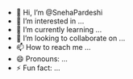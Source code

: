 - 👋 Hi, I’m @SnehaPardeshi
- 👀 I’m interested in ...
- 🌱 I’m currently learning ...
- 💞️ I’m looking to collaborate on ...
- 📫 How to reach me ...
- 😄 Pronouns: ...
- ⚡ Fun fact: ...

<!---
SnehaPardeshi/SnehaPardeshi is a ✨ special ✨ repository because its `README.md` (this file) appears on your GitHub profile.
You can click the Preview link to take a look at your changes.
--->
